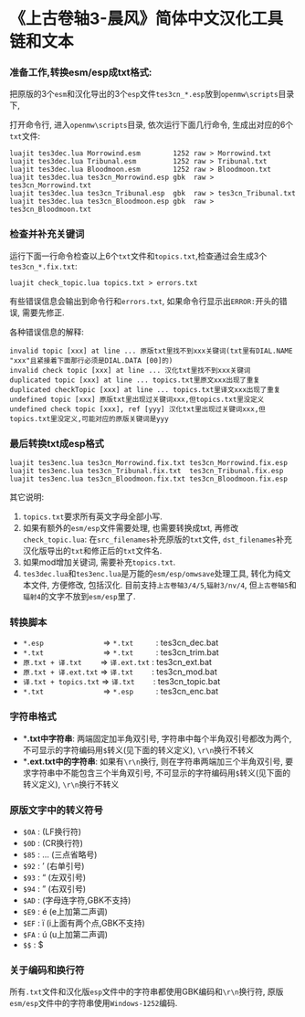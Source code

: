 # 《上古卷轴3-晨风》简体中文汉化工具链和文本

### 准备工作,转换esm/esp成txt格式:

把原版的3个`esm`和汉化导出的3个`esp`文件`tes3cn_*.esp`放到`openmw\scripts`目录下,

打开命令行, 进入`openmw\scripts`目录, 依次运行下面几行命令, 生成出对应的6个`txt`文件:
```
luajit tes3dec.lua Morrowind.esm        1252 raw > Morrowind.txt
luajit tes3dec.lua Tribunal.esm         1252 raw > Tribunal.txt
luajit tes3dec.lua Bloodmoon.esm        1252 raw > Bloodmoon.txt
luajit tes3dec.lua tes3cn_Morrowind.esp gbk  raw > tes3cn_Morrowind.txt
luajit tes3dec.lua tes3cn_Tribunal.esp  gbk  raw > tes3cn_Tribunal.txt
luajit tes3dec.lua tes3cn_Bloodmoon.esp gbk  raw > tes3cn_Bloodmoon.txt
```

### 检查并补充关键词

运行下面一行命令检查以上6个`txt`文件和`topics.txt`,检查通过会生成3个`tes3cn_*.fix.txt`:
```
luajit check_topic.lua topics.txt > errors.txt
```

有些错误信息会输出到命令行和`errors.txt`, 如果命令行显示出`ERROR:`开头的错误, 需要先修正.

各种错误信息的解释:
```
invalid topic [xxx] at line ... 原版txt里找不到xxx关键词(txt里有DIAL.NAME "xxx"且紧接着下面那行必须是DIAL.DATA [00]的)
invalid check topic [xxx] at line ... 汉化txt里找不到xxx关键词
duplicated topic [xxx] at line ... topics.txt里原文xxx出现了重复
duplicated checkTopic [xxx] at line ... topics.txt里译文xxx出现了重复
undefined topic [xxx] 原版txt里出现过关键词xxx,但topics.txt里没定义
undefined check topic [xxx], ref [yyy] 汉化txt里出现过关键词xxx,但topics.txt里没定义,可能对应的原版关键词是yyy
```

### 最后转换txt成esp格式

```
luajit tes3enc.lua tes3cn_Morrowind.fix.txt tes3cn_Morrowind.fix.esp
luajit tes3enc.lua tes3cn_Tribunal.fix.txt  tes3cn_Tribunal.fix.esp
luajit tes3enc.lua tes3cn_Bloodmoon.fix.txt tes3cn_Bloodmoon.fix.esp
```

其它说明:
1. `topics.txt`要求所有英文字母全部小写.
2. 如果有额外的`esm/esp`文件需要处理, 也需要转换成txt, 再修改`check_topic.lua`:
   在`src_filenames`补充原版的`txt`文件, `dst_filenames`补充汉化版导出的`txt`和修正后的`txt`文件名.
3. 如果mod增加关键词, 需要补充`topics.txt`.
4. `tes3dec.lua`和`tes3enc.lua`是万能的`esm/esp/omwsave`处理工具, 转化为纯文本文件, 方便修改, 包括汉化.
   目前支持`上古卷轴3/4/5`,`辐射3/nv/4`, 但`上古卷轴5`和`辐射4`的文字不放到`esm/esp`里了.

### 转换脚本

- `*.esp              ` => `*.txt     ` : tes3cn_dec.bat
- `*.txt              ` => `*.txt     ` : tes3cn_trim.bat
- `原.txt + 译.txt    ` => `译.ext.txt` : tes3cn_ext.bat
- `原.txt + 译.ext.txt` => `译.txt    ` : tes3cn_mod.bat
- `译.txt + topics.txt` => `译.txt    ` : tes3cn_topic.bat
- `*.txt              ` => `*.esp     ` : tes3cn_enc.bat

### 字符串格式

- ***.txt中字符串**: 两端固定加半角双引号, 字符串中每个半角双引号都改为两个, 不可显示的字符编码用`$`转义(见下面的转义定义), `\r\n`换行不转义
- ***.ext.txt中的字符串**: 如果有`\r\n`换行, 则在字符串两端加三个半角双引号, 要求字符串中不能包含三个半角双引号, 不可显示的字符编码用`$`转义(见下面的转义定义), `\r\n`换行不转义

### 原版文字中的转义符号

- `$0A` : (LF换行符)
- `$0D` : (CR换行符)
- `$85` : … (三点省略号)
- `$92` : ’ (右单引号)
- `$93` : “ (左双引号)
- `$94` : ” (右双引号)
- `$AD` : (字母连字符,GBK不支持)
- `$E9` : é (e上加第二声调)
- `$EF` : ï (i上面有两个点,GBK不支持)
- `$FA` : ú (u上加第二声调)
- `$$`  : $

### 关于编码和换行符

所有`.txt`文件和汉化版`esp`文件中的字符串都使用GBK编码和`\r\n`换行符, 原版`esm/esp`文件中的字符串使用`Windows-1252`编码.
